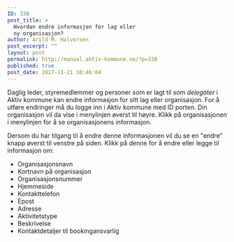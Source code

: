 ```yaml
---
ID: 338
post_title: >
  Hvordan endre informasjon for lag eller
  ny organisasjon?
author: Arild M. Halvorsen
post_excerpt: ""
layout: post
permalink: http://manual.aktiv-kommune.no/?p=338
published: true
post_date: 2017-11-21 10:46:04
---
```

Daglig leder, styremedlemmer og personer som er lagt til som <em>delegater</em> i Aktiv kommune kan endre informasjon for sitt lag eller organisasjon. For å utføre endringer må du logge inn i Aktiv kommune med ID porten. Din organisasjon vil da vise i menylinjen øverst til høyre. Klikk på organisasjonen i menylinjen for å se organisasjonens informasjon.

Dersom du har tilgang til å endre denne informasjonen vil du se en "endre" knapp øverst til venstre på siden. Klikk på denne for å endre eller legge til informasjon om:
<ul>
 	<li>Organisasjonsnavn</li>
 	<li>Kortnavn på organisasjon</li>
 	<li>Organisasjonsnummer</li>
 	<li>Hjemmeside</li>
 	<li>Kontakttelefon</li>
 	<li>Epost</li>
 	<li>Adresse</li>
 	<li>Aktivitetstype</li>
 	<li>Beskrivelse</li>
 	<li>Kontaktdetaljer til bookingansvarlig</li>
</ul>